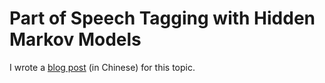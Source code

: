 # Part of Speech Tagging with Hidden Markov Models

I wrote a [blog post](https://psubnwell.github.io/2017/10/23/hmm-pos-tagger/) (in Chinese) for this topic.
